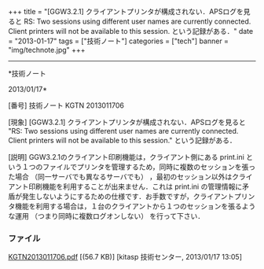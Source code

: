 ﻿+++
title = "[GGW3.2.1] クライアントプリンタが構成されない．APSログを見ると RS: Two sessions using different user names are currently connected. Client printers will not be available to this session. という記録がある．"
date = "2013-01-17"
tags = ["技術ノート"]
categories = ["tech"]
banner = "img/technote.jpg"
+++

-----------------------------------------------------------------------------------------------------------------------------

*技術ノート

2013/01/17*


[番号]
技術ノート KGTN 2013011706

[現象]
[GGW3.2.1] クライアントプリンタが構成されない．APSログを見ると "RS:
Two sessions using different user names are currently connected. Client
printers will not be available to this session." という記録がある．

[説明]
GGW3.2.1のクライアント印刷機能は，クライアント側にある print.ini
という１つのファイルでプリンタを管理するため，同時に複数のセッションを張った場合
（同一サーバでも異なるサーバでも）
，最初のセッション以外はクライアント印刷機能を利用することが出来ません．これは
print.ini
の管理情報に矛盾が発生しないようにするための仕様です．お手数ですが，クライアントプリンタ機能を利用する場合は，１台のクライアントから１つのセッションを張るような運用
（つまり同時に複数ログオンしない） を行って下さい．


### ファイル





[KGTN2013011706.pdf](http://techreport.kitasp.net/attachments/download/1185/KGTN2013011706.pdf)
 [(56.7 KB)] [kitasp 技術センター, 2013/01/17
13:05]
